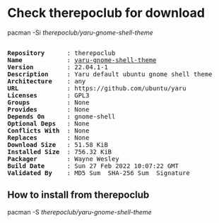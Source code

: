 # Check therepoclub for download

pacman -Si *therepoclub/yaru-gnome-shell-theme*

<div class="highlight"><pre class="highlight"><text>
<b>Repository</b>      : therepoclub
<b>Name</b>            : <a href="../../x86_64/yaru-gnome-shell-theme-22.04.1-1-any.pkg.tar.zst">yaru-gnome-shell-theme</a>
<b>Version</b>         : 22.04.1-1
<b>Description</b>     : Yaru default ubuntu gnome shell theme
<b>Architecture</b>    : any
<b>URL</b>             : https://github.com/ubuntu/yaru
<b>Licenses</b>        : GPL3
<b>Groups</b>          : None
<b>Provides</b>        : None
<b>Depends On</b>      : gnome-shell
<b>Optional Deps</b>   : None
<b>Conflicts With</b>  : None
<b>Replaces</b>        : None
<b>Download Size</b>   : 51.58 KiB
<b>Installed Size</b>  : 756.32 KiB
<b>Packager</b>        : Wayne Wesley <wayne6324@gmail.com>
<b>Build Date</b>      : Sun 27 Feb 2022 10:07:22 GMT
<b>Validated By</b>    : MD5 Sum  SHA-256 Sum  Signature
</text></pre></div>

## How to install from therepoclub

pacman -S *therepoclub/yaru-gnome-shell-theme*
